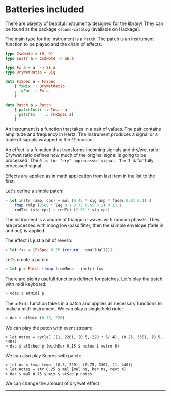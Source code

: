 Batteries included
===========================

There are plaenty of beatiful instruments designed for the library!
They can be found at the package `csound-catalog` (available on Hackage).

The main type for the instrument is a `Patch`. The patch is an instrument function
to be played and the chain of effects:

~~~haskell
type CsdNote = (D, D)
type Instr a = CsdNote -> SE a

type Fx a = a  -> SE a
type DryWetRatio = Sig

data FxSpec a = FxSpec
    { fxMix :: DryWetRatio
    , fxFun :: Fx a 
    }

data Patch a = Patch
    { patchInstr :: Instr a
    , patchFx    :: [FxSpec a]
    }
~~~

An instrument is a function that takes in a pair of values.
The pair contains amplitude and frequency in Hertz.
The instrument produces a signal or a tuple of signals wrapped in the `SE`-monad.

An effect is a function that transforms incoming signals and dry/wet ratio.
Dry/wet ratio defines how much of the original signal is going to be processed.
The `0 is for "dry" unprocessed signal. The `1` is for fully processed signal.

Effects are applied as in math application from last item in the list to the first.

Let's define a simple patch:

~~~haskell
> let instr (amp, cps) = mul (0.45 * sig amp * fades 0.01 0.1) $  
    fmap (mlp (2500 * leg 0.1 0.75 0.65 0.2) 0.1) $ 
    rndTri (sig cps) + rndTri (2.01 * sig cps)
~~~

The instrument is a couple of triangular waves with random phases.
They are processed with moog low-pass filter, then the siimple envelope 
(fade in and out) is applied. 

The effect is just a bit of reverb:

~~~haskell
> let fxs = [FxSpec 0.25 (return . smallHall2)]
~~~

Let's create a patch:

~~~haskell
> let p = Patch (fmap fromMono . instr) fxs
~~~

There are plenty usefull functions defined for patches. Let's play the patch with midi keyboard:

~~~haskell
> vdac $ atMidi p
~~~

The `atMidi` function takes in a patch and applies all necessary functions
to make a midi-instrument. We can play a single held note:

~~~haskell
> dac $ atNote (0.75, 220)
~~~

We can play the patch with event stream:

~~~
> let notes = cycleE [(1, 220), (0.5, 220 * 5/ 4), (0.25, 330), (0.5, 440)]
> dac $ atSched p (withDur 0.15 $ notes $ metro 6)
~~~

We can also play Scores with patch:

~~~
> let ns = fmap temp [(0.5, 220), (0.75, 330), (1, 440)]
> let notes = str 0.25 $ mel [mel ns, har ns, rest 4]
> dac $ mul 0.75 $ mix $ atSco p notes
~~~

We can change the amount of dry/wet effect


-----------------------------------